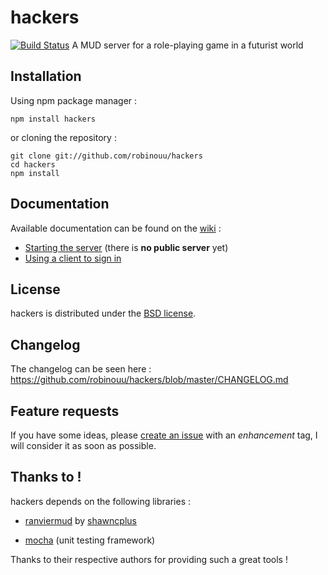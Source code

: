 # hackers #
[![Build Status](https://secure.travis-ci.org/robinouu/hackers.png?branch=master)](http://travis-ci.org/robinouu/hackers)
A MUD server for a role-playing game in a futurist world

## Installation ##

Using npm package manager :

	npm install hackers
	
or cloning the repository :

	git clone git://github.com/robinouu/hackers
	cd hackers
	npm install

## Documentation ##

Available documentation can be found on the [wiki](https://github.com/robinouu/hackers/wiki) :

  - [Starting the server](https://github.com/robinouu/hackers/wiki/Server) (there is **no public server** yet)
  - [Using a client to sign in](https://github.com/robinouu/hackers/wiki/Client)

## License ##

hackers is distributed under the [BSD license](https://github.com/robinouu/hackers/blob/master/LICENSE).


## Changelog ##

The changelog can be seen here : https://github.com/robinouu/hackers/blob/master/CHANGELOG.md

## Feature requests ##

If you have some ideas, please [create an issue](https://github.com/robinouu/hackers/issues/new) with an *enhancement* tag, I will consider it as soon as possible.

## Thanks to ! ##

hackers depends on the following libraries :

  - [ranviermud](http://www.ranviermud.com/) by [shawncplus](https://github.com/shawncplus/)
    
  - [mocha](https://npmjs.org/package/mocha)  (unit testing framework)
  
Thanks to their respective authors for providing such a great tools !
